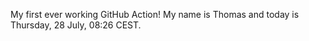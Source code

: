 My first ever working GitHub Action!
My name is Thomas and today is Thursday, 28 July, 08:26 CEST. 
